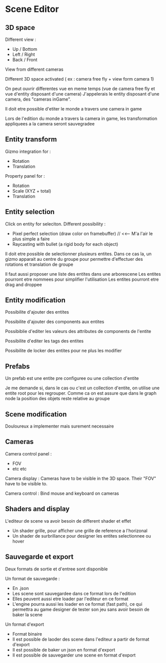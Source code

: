 # Scene Editor

## 3D space

Different view :
- Up / Bottom
- Left / Right
- Back / Front

View from different cameras

Different 3D space activated ( ex :  camera free fly + view form camera 1)

On peut ouvrir differentes vue en meme temps (vue de camera free fly et vue d'entity disposant d'une camera)
J'appelerais le entity disposant d'une camera, des "cameras inGame".

Il doit etre possible d'etiter le monde a travers une camera in game

Lors de l'edition du monde a travers la camera in game, les transformation appliquees a la camera seront sauvegradee

## Entity transform

Gizmo integration for :
- Rotation
- Translation

Property panel for :
- Rotation
- Scale (XYZ + total)
- Translation

## Entity selection

Click on entity for seleciton. Different possibility :
- Pixel perfect selection (draw color on framebuffer) // <<-- M'a l'air le plus simple a faire
- Raycasting with bullet (a rigid body for each object)

Il doit etre possible de selectionner plusieurs entites.
Dans ce cas la, un gizmo apparait au centre du groupe pour permettre d'effectuer des rotations et translation de groupe

Il faut aussi proposer une liste des entites dans une arborescene
Les entites pourront etre nommees pour simplifier l'utilisation
Les entites pourront etre drag and droppee

## Entity modification

Possibilite d'ajouter des entites

Possibilite d'ajouter des components aux entites

Possibiblie d'editer les valeurs des attributes de components de l'entite

Possibilite d'editer les tags des entites

Possibilite de locker des entites pour ne plus les modifier

## Prefabs

Un prefab est une entite pre configuree ou une collection d'entite

Je me demande si, dans le cas ou c'est un collection d'entite, on utilise une entite root pour les regrouper.
Comme ca on est assure que dans le graph node la position des objets reste relative au groupe

## Scene modification

Douloureux a implementer mais surement necessaire



## Cameras

Camera control panel :
- FOV
- etc etc

Camera display :
Cameras have to be visible in the 3D space. Their "FOV" have to be visible to.

Camera control :
Bind mouse and keyboard on cameras

## Shaders and display

L'editeur de scene va avoir besoin de different shader et effet

- Un shader grille, pour afficher une grille de reference a l'horizonal
- Un shader de surbrillance pour designer les entites selectionnee ou hover

## Sauvegarde et export

Deux formats de sortie et d'entree sont disponible

Un format de sauvegarde :
- En .json
- Les scene sont sauvegardee dans ce format lors de l'edition
- Elles peuvent aussi etre loader par l'editeur en ce format
- L'engine pourra aussi les loader en ce format (fast path), ce qui permettra au game designer de tester son jeu sans avoir besoin de baker la scene

Un format d'export
- Format binaire
- Il est possible de laoder des scene dans l'editeur a partir de format d'export
- Il est possible de baker un json en format d'export
- Il est possible de sauvegarder une scene en format d'export